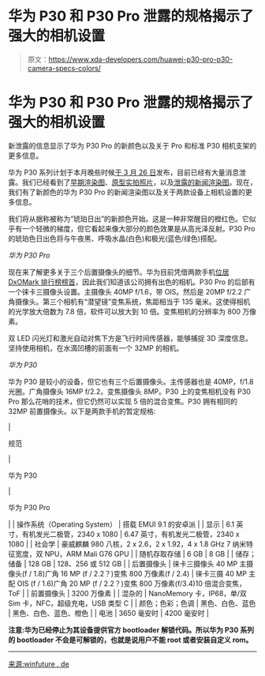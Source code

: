 # 华为 P30 和 P30 Pro 泄露的规格揭示了强大的相机设置

> 原文：<https://www.xda-developers.com/huawei-p30-pro-p30-camera-specs-colors/>

# 华为 P30 和 P30 Pro 泄露的规格揭示了强大的相机设置

新泄露的信息显示了华为 P30 Pro 的新颜色以及关于 Pro 和标准 P30 相机支架的更多信息。

华为 P30 系列计划于本月晚些时候[于 3 月 26 日](https://www.xda-developers.com/huawei-p30-pro-march-paris-launchh/)发布，目前已经有大量消息泄露。我们已经看到了[早期渲染图](https://www.xda-developers.com/huawei-p30-leaked-renders/)、[原型实拍照片](https://www.xda-developers.com/huawei-p30-pro-prototype-images/)，以及[泄露的新闻渲染图](https://www.xda-developers.com/huawei-p30-pro-press-renders-leak/)。现在，我们有了新颜色的华为 P30 Pro 的新闻渲染图以及关于两款设备上相机设置的更多信息。

我们将从据称被称为“琥珀日出”的新颜色开始。这是一种非常醒目的橙红色。它似乎有一个轻微的梯度，但它看起来像大部分的颜色效果是从高光泽反射。P30 Pro 的琥珀色日出色将与午夜黑、呼吸水晶(白色)和极光(蓝色/绿色)搭配。

*华为 P30 Pro*

现在来了解更多关于三个后置摄像头的细节。华为目前凭借两款手机[位居 DxOMark 排行榜榜首](https://www.xda-developers.com/huawei-mate-20-pro-dxomark-review/)，因此我们知道该公司拥有出色的相机。P30 Pro 的后部有一个徕卡三摄像头设置。主摄像头 40MP f/1.6，带 OIS。然后是 20MP f/2.2 广角摄像头。第三个相机有“潜望镜”变焦系统，焦距相当于 135 毫米。这使得相机的光学放大倍数为 7.8 倍，软件可以放大到 10 倍。变焦相机的分辨率为 800 万像素。

双 LED 闪光灯和激光自动对焦下方是飞行时间传感器，能够捕捉 3D 深度信息。坚持使用相机，在水滴凹槽的前面有一个 32MP 的相机。

*华为 P30*

华为 P30 是较小的设备，但它也有三个后置摄像头。主传感器也是 40MP，f/1.8 光圈。广角摄像头 16MP f/2.2，变焦摄像头 8MP。P30 上的变焦相机没有 P30 Pro 那么花哨的技术，但它仍然可以实现 5 倍的混合变焦。P30 拥有相同的 32MP 前置摄像头。以下是两款手机的暂定规格:

| 

规范

 | 

华为 P30

 | 

华为 P30 Pro

 |
| 操作系统（Operating System） | 搭载 EMUI 9.1 的安卓派 |
| 显示 | 6.1 英寸，有机发光二极管，2340 x 1080 | 6.47 英寸，有机发光二极管，2340 x 1080 |
| 社会学 | 豪威麒麟 980 八核，2 x 2.6，2 x 1.92，4 x 1.8 GHz 7 纳米特征宽度，双 NPU，ARM Mali G76 GPU |
| 随机存取存储 | 6 GB | 8 GB |
| 储存；储备 | 128 GB | 128、256 或 512 GB |
| 后置摄像头 | 徕卡三摄像头 40 MP 主摄像头(f / 1.8)广角 16 MP (f / 2.2？)变焦 800 万像素(f / 2.4) | 徕卡三摄 40 MP 主配 OIS (f / 1.6)广角 20 MP (f / 2.2？)变焦 800 万像素(f/3.4)10 倍混合变焦，ToF |
| 前置摄像头 | 3200 万像素 |
| 混杂的 | NanoMemory 卡，IP68，单/双 Sim 卡，NFC，超级充电，USB 类型 C |
| 颜色；色彩；色调 | 黑色、白色、蓝色 | 黑色、白色、蓝色、橙色 |
| 电池 | 3650 毫安时 | 4200 毫安时 |

**注意:华为已经停止为其设备提供官方 bootloader 解锁代码。所以华为 P30 系列的 bootloader 不会是可解锁的，也就是说用户不能 root 或者安装自定义 rom。**

* * *

[来源:winfuture . de](https://winfuture.de/news,107888-3.html)